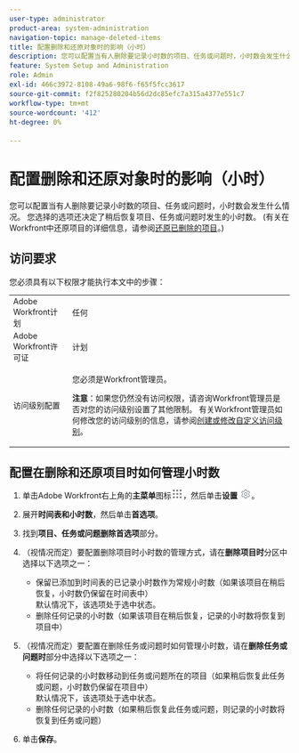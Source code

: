 ```yaml
---
user-type: administrator
product-area: system-administration
navigation-topic: manage-deleted-items
title: 配置删除和还原对象时的影响（小时）
description: 您可以配置当有人删除要记录小时数的项目、任务或问题时，小时数会发生什么情况。 您选择的选项还决定了稍后恢复项目、任务或问题时发生的小时数。 (有关在Workfront中恢复项目的更多信息，请参阅恢复已删除的项目。)
feature: System Setup and Administration
role: Admin
exl-id: 466c3972-8108-49a6-98f6-f65f5fcc3617
source-git-commit: f2f825280204b56d2dc85efc7a315a4377e551c7
workflow-type: tm+mt
source-wordcount: '412'
ht-degree: 0%

---
```


# 配置删除和还原对象时的影响（小时）

您可以配置当有人删除要记录小时数的项目、任务或问题时，小时数会发生什么情况。 您选择的选项还决定了稍后恢复项目、任务或问题时发生的小时数。 (有关在Workfront中还原项目的详细信息，请参阅[还原已删除的项目](../../../administration-and-setup/manage-workfront/manage-deleted-items/restore-deleted-items.md)。)

## 访问要求

您必须具有以下权限才能执行本文中的步骤：

<table style="table-layout:auto"> 
 <col> 
 <col> 
 <tbody> 
  <tr> 
   <td role="rowheader">Adobe Workfront计划</td> 
   <td>任何</td> 
  </tr> 
  <tr> 
   <td role="rowheader">Adobe Workfront许可证</td> 
   <td>计划</td> 
  </tr> 
  <tr> 
   <td role="rowheader">访问级别配置</td> 
   <td> <p>您必须是Workfront管理员。</p> <p><b>注意</b>：如果您仍然没有访问权限，请咨询Workfront管理员是否对您的访问级别设置了其他限制。 有关Workfront管理员如何修改您的访问级别的信息，请参阅<a href="../../../administration-and-setup/add-users/configure-and-grant-access/create-modify-access-levels.md" class="MCXref xref">创建或修改自定义访问级别</a>。</p> </td> 
  </tr> 
 </tbody> 
</table>

## 配置在删除和还原项目时如何管理小时数

1. 单击Adobe Workfront右上角的&#x200B;**主菜单**&#x200B;图标![](assets/main-menu-icon.png)，然后单击&#x200B;**设置** ![](assets/gear-icon-settings.png)。

1. 展开&#x200B;**时间表和小时数**，然后单击&#x200B;**首选项**。

1. 找到&#x200B;**项目、任务或问题删除首选项**&#x200B;部分。
1. （视情况而定）要配置删除项目时小时数的管理方式，请在&#x200B;**删除项目时**&#x200B;分区中选择以下选项之一：

   * 保留已添加到时间表的已记录小时数作为常规小时数（如果该项目在稍后恢复，小时数仍保留在时间表中）\
     默认情况下，该选项处于选中状态。
   * 删除任何记录的小时数（如果该项目在稍后恢复，记录的小时数将恢复到项目中）

1. （视情况而定）要配置在删除任务或问题时如何管理小时数，请在&#x200B;**删除任务或问题时**&#x200B;部分中选择以下选项之一：

   * 将任何记录的小时数移动到任务或问题所在的项目（如果稍后恢复此任务或问题，小时数仍保留在项目中）\
     默认情况下，该选项处于选中状态。
   * 删除任何记录的小时数（如果稍后恢复此任务或问题，则记录的小时数将恢复到任务或问题）

1. 单击&#x200B;**保存**。
